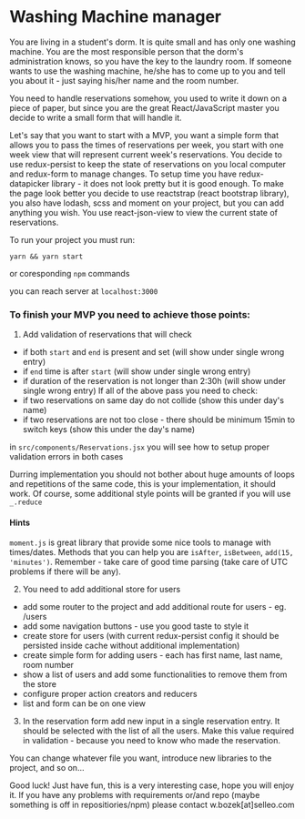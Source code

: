 # Washing Machine manager

You are living in a student's dorm. It is quite small and has only one washing machine. You are the most responsible person that the dorm's administration knows, so you have the key to the laundry room. If someone wants to use the washing machine, he/she has to come up to you and tell you about it - just saying his/her name and the room number.

You need to handle reservations somehow, you used to write it down on a piece of paper, but since you are the great React/JavaScript master you decide to write a small form that will handle it.

Let's say that you want to start with a MVP, you want a simple form that allows you to pass the times of reservations per week, you start with one week view that will represent current week's reservations. You decide to use redux-persist to keep the state of reservations on you local computer and redux-form to manage changes. To setup time you have redux-datapicker library - it does not look pretty but it is good enough. To make the page look better you decide to use reactstrap (react bootstrap library), you also have lodash, scss and moment on your project, but you can add anything you wish. You use react-json-view to view the current state of reservations.

To run your project you must run:

`yarn && yarn start`

or coresponding `npm` commands

you can reach server at `localhost:3000`

### To finish your MVP you need to achieve those points:

1. Add validation of reservations that will check

- if both `start` and `end` is present and set (will show under single wrong entry)
- if `end` time is after `start` (will show under single wrong entry)
- if duration of the reservation is not longer than 2:30h (will show under single wrong entry)
  If all of the above pass you need to check:
- if two reservations on same day do not collide (show this under day's name)
- if two reservations are not too close - there should be minimum 15min to switch keys (show this under the day's name)

in `src/components/Reservations.jsx` you will see how to setup proper validation errors in both cases

Durring implementation you should not bother about huge amounts of loops and repetitions of the same code, this is your implementation, it should work. Of course, some additional style points will be granted if you will use `_.reduce`

#### Hints

`moment.js` is great library that provide some nice tools to manage with times/dates. Methods that you can help you are `isAfter`, `isBetween`, `add(15, 'minutes')`. Remember - take care of good time parsing (take care of UTC problems if there will be any).

2. You need to add additional store for users

- add some router to the project and add additional route for users - eg. /users
- add some navigation buttons - use you good taste to style it
- create store for users (with current redux-persist config it should be persisted inside cache without additional implementation)
- create simple form for adding users - each has first name, last name, room number
- show a list of users and add some functionalities to remove them from the store
- configure proper action creators and reducers
- list and form can be on one view

3. In the reservation form add new input in a single reservation entry. It should be selected with the list of all the users. Make this value required in validation - because you need to know who made the reservation.

You can change whatever file you want, introduce new libraries to the project, and so on...

Good luck! Just have fun, this is a very interesting case, hope you will enjoy it. If you have any problems with requirements or/and repo (maybe something is off in repositiories/npm) please contact w.bozek[at]selleo.com
